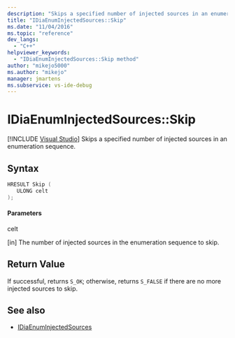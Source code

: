 ```yaml
---
description: "Skips a specified number of injected sources in an enumeration sequence."
title: "IDiaEnumInjectedSources::Skip"
ms.date: "11/04/2016"
ms.topic: "reference"
dev_langs:
  - "C++"
helpviewer_keywords:
  - "IDiaEnumInjectedSources::Skip method"
author: "mikejo5000"
ms.author: "mikejo"
manager: jmartens
ms.subservice: vs-ide-debug
---
```

# IDiaEnumInjectedSources::Skip

 [!INCLUDE [Visual Studio](~/includes/applies-to-version/vs-windows-only.md)]
Skips a specified number of injected sources in an enumeration sequence.

## Syntax

```C++
HRESULT Skip ( 
   ULONG celt
);
```

#### Parameters
 celt

[in] The number of injected sources in the enumeration sequence to skip.

## Return Value
 If successful, returns `S_OK`; otherwise, returns `S_FALSE` if there are no more injected sources to skip.

## See also
- [IDiaEnumInjectedSources](../../debugger/debug-interface-access/idiaenuminjectedsources.md)
